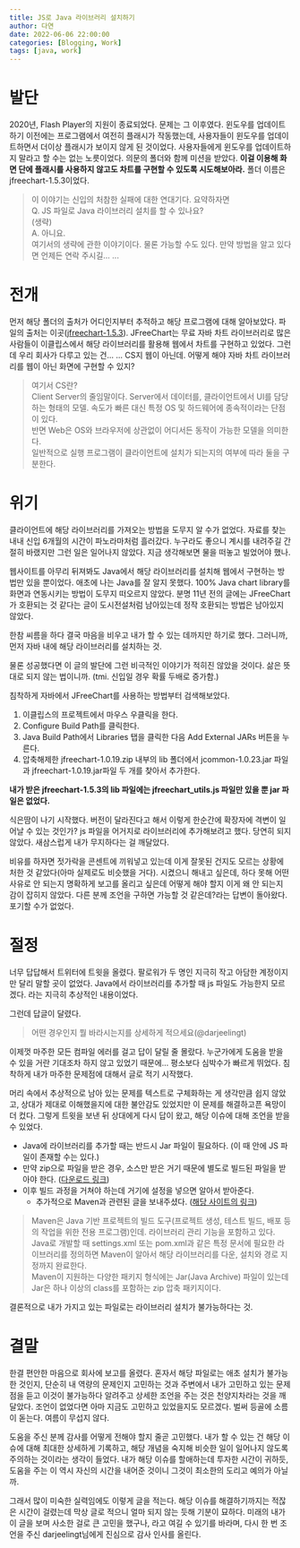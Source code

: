 ```yaml
---
title: JS로 Java 라이브러리 설치하기
author: 다연
date: 2022-06-06 22:00:00
categories: [Blogging, Work]
tags: [java, work]
---
```

# 발단
2020년, Flash Player의 지원이 종료되었다. 문제는 그 이후였다. 윈도우를 업데이트하기 이전에는 프로그램에서 여전히 플래시가 작동했는데, 사용자들이 윈도우를 업데이트하면서 더이상 플래시가 보이지 않게 된 것이었다. 사용자들에게 윈도우를 업데이트하지 말라고 할 수는 없는 노릇이었다. 
의문의 폴더와 함께 미션을 받았다. **이걸 이용해 화면 단에 플래시를 사용하지 않고도 차트를 구현할 수 있도록 시도해보아라.** 폴더 이름은 jfreechart-1.5.3이었다.

> 이 이야기는 신입의 처참한 실패에 대한 연대기다. 요약하자면  
> Q. JS 파일로 Java 라이브러리 설치를 할 수 있나요?  
> (생략)  
> A. 아니요.  
> 여기서의 생략에 관한 이야기이다. 물론 가능할 수도 있다. 만약 방법을 알고 있다면 언제든 연락 주시길... ... 

# 전개
먼저 해당 폴더의 출처가 어디인지부터 추적하고 해당 프로그램에 대해 알아보았다. 파일의 출처는 이곳([jfreechart-1.5.3](https://github.com/jfree/jfreechart/releases/tag/v1.5.3)). JFreeChart는 무료 자바 차트 라이브러리로 많은 사람들이 이클립스에서 해당 라이브러리를 활용해 웹에서 차트를 구현하고 있었다.
그런데 우리 회사가 다루고 있는 건... ... CS지 웹이 아닌데. 어떻게 해야 자바 차트 라이브러리를 웹이 아닌 화면에 구현할 수 있지? 
> 여기서 CS란?  
> Client Server의 줄임말이다. Server에서 데이터를, 클라이언트에서 UI를 담당하는 형태의 모델. 속도가 빠른 대신 특정 OS 및 하드웨어에 종속적이라는 단점이 있다.  
> 반면 Web은 OS와 브라우저에 상관없이 어디서든 동작이 가능한 모델을 의미한다.  
> 일반적으로 실행 프로그램이 클라이언트에 설치가 되는지의 여부에 따라 둘을 구분한다.  

# 위기
클라이언트에 해당 라이브러리를 가져오는 방법을 도무지 알 수가 없었다. 자료를 찾는 내내 신입 6개월의 시간이 파노라마처럼 흘러갔다. 누구라도 좋으니 계시를 내려주길 간절히 바랬지만 그런 일은 일어나지 않았다. 지금 생각해보면 물을 떠놓고 빌었어야 했나. 

웹사이트를 아무리 뒤져봐도 Java에서 해당 라이브러리를 설치해 웹에서 구현하는 방법만 있을 뿐이었다. 애초에 나는 Java를 잘 알지 못했다. 100% Java chart library를 화면과 연동시키는 방법이 도무지 떠오르지 않았다. 분명 11년 전의 글에는 JFreeChart가 호환되는 것 같다는 글이 도시전설처럼 남아있는데 정작 호환되는 방법은 남아있지 않았다.

한참 씨름을 하다 결국 마음을 비우고 내가 할 수 있는 데까지만 하기로 했다. 그러니까, 먼저 자바 내에 해당 라이브러리를 설치하는 것.

물론 성공했다면 이 글의 발단에 그런 비극적인 이야기가 적히진 않았을 것이다. 삶은 뜻대로 되지 않는 법이니까. (tmi. 신입일 경우 확률 두배로 증가함.)

침착하게 자바에서 JFreeChart를 사용하는 방법부터 검색해보았다. 
1. 이클립스의 프로젝트에서 마우스 우클릭을 한다.
2. Configure Build Path를 클릭한다.
3. Java Build Path에서 Libraries 탭을 클릭한 다음 Add External JARs 버튼을 누른다.
4. 압축해제한 jfreechart-1.0.19.zip 내부의 lib 폴더에서 jcommon-1.0.23.jar 파일과 jfreechart-1.0.19.jar파일 두 개를 찾아서 추가한다. 

**내가 받은 jfreechart-1.5.3의 lib 파일에는 jfreechart_utils.js 파일만 있을 뿐 jar 파일은 없었다.**

식은땀이 나기 시작했다. 버전이 달라진다고 해서 이렇게 한순간에 확장자에 격변이 일어날 수 있는 것인가? js 파일을 어거지로 라이브러리에 추가해보려고 했다. 당연히 되지 않았다. 새삼스럽게 내가 무지하다는 걸 깨달았다. 

비유를 하자면 젓가락을 콘센트에 끼워넣고 있는데 이게 잘못된 건지도 모르는 상황에 처한 것 같았다(아마 실제로도 비슷했을 거다). 시켰으니 해내고 싶은데, 하다 못해 어떤 사유로 안 되는지 명확하게 보고를 올리고 싶은데 어떻게 해야 할지 이게 왜 안 되는지 감이 잡히지 않았다. 다른 분께 조언을 구하면 가능할 것 같은데?라는 답변이 돌아왔다. 포기할 수가 없었다. 

# 절정
너무 답답해서 트위터에 트윗을 올렸다. 팔로워가 두 명인 지극히 작고 아담한 계정이지만 달리 말할 곳이 없었다. Java에서 라이브러리를 추가할 때 js 파일도 가능한지 모르겠다. 라는 지극히 추상적인 내용이었다.

그런데 답글이 달렸다. 
> 어떤 경우인지 뭘 바라시는지를 상세하게 적으세요(@darjeelingt)

이제껏 마주한 모든 컴파일 에러를 걸고 답이 달릴 줄 몰랐다. 누군가에게 도움을 받을 수 있을 거란 기대조차 하지 않고 있었기 때문에... 평소보다 심박수가 빠르게 뛰었다. 침착하게 내가 마주한 문제점에 대해서 글로 적기 시작했다. 

머리 속에서 추상적으로 남아 있는 문제를 텍스트로 구체화하는 게 생각만큼 쉽지 않았고, 상대가 제대로 이해했을지에 대한 불안감도 있었지만 이 문제를 해결하고픈 욕망이 더 컸다. 그렇게 트윗을 보낸 뒤 상대에게 다시 답이 왔고, 해당 이슈에 대해 조언을 받을 수 있었다. 

* Java에 라이브러리를 추가할 때는 반드시 Jar 파일이 필요하다. (이 때 안에 JS 파일이 존재할 수는 있다.)
* 만약 zip으로 파일을 받은 경우, 소스만 받은 거기 때문에 별도로 빌드된 파일을 받아야 한다. ([다운로드 링크](https://repo1.maven.org/maven2/org/jfree/jfreechart/1.5.3/))
* 이후 빌드 과정을 거쳐야 하는데 거기에 설정을 넣으면 알아서 받아준다.
	* 추가적으로 Maven과 관련된 글을 보내주셨다. ([해당 사이트의 링크](https://kogle.tistory.com/m/223))

> Maven은 Java 기반 프로젝트의 빌드 도구(프로젝트 생성, 테스트 빌드, 배포 등의 작업을 위한 전용 프로그램)인데. 라이브러리 관리 기능을 포함하고 있다.  
> Java로 개발할 때 settings.xml 또는 pom.xml과 같은 특정 문서에 필요한 라이브러리를 정의하면 Maven이 알아서 해당 라이브러리를 다운, 설치와 경로 지정까지 완료한다.  
> Maven이 지원하는 다양한 패키지 형식에는 Jar(Java Archive) 파일이 있는데 Jar은 하나 이상의 class를 포함하는 zip 압축 패키지이다.

결론적으로 내가 가지고 있는 파일로는 라이브러리 설치가 불가능하다는 것. 

# 결말 
한결 편안한 마음으로 회사에 보고를 올렸다. 혼자서 해당 파일로는 애초 설치가 불가능한 것인지, 단순히 내 역량의 문제인지 고민하는 것과 주변에서 내가 고민하고 있는 문제점을 듣고 이것이 불가능하다 알려주고 상세한 조언을 주는 것은 천양지차라는 것을 깨달았다. 조언이 없었다면 아마 지금도 고민하고 있었을지도 모르겠다. 벌써 등골에 소름이 돋는다. 여름이 무섭지 않다. 

도움을 주신 분께 감사를 어떻게 전해야 할지 줄곧 고민했다. 내가 할 수 있는 건 해당 이슈에 대해 최대한 상세하게 기록하고, 해당 개념을 숙지해 비슷한 일이 일어나지 않도록 주의하는 것이라는 생각이 들었다. 내가 해당 이슈를 할애하는데 투자한 시간이 귀하듯, 도움을 주는 이 역시 자신의 시간을 내어준 것이니 그것이 최소한의 도리고 예의가 아닐까. 

그래서 많이 미숙한 실력임에도 이렇게 글을 적는다. 해당 이슈를 해결하기까지는 적잖은 시간이 걸렸는데 막상 글로 적으니 얼마 되지 않는 듯해 기분이 묘하다. 미래의 내가 이 글을 보며 사소한 걸로 큰 고민을 했구나, 라고 여길 수 있기를 바라며, 다시 한 번 조언을 주신 darjeelingt님에게 진심으로 감사 인사를 올린다. 
